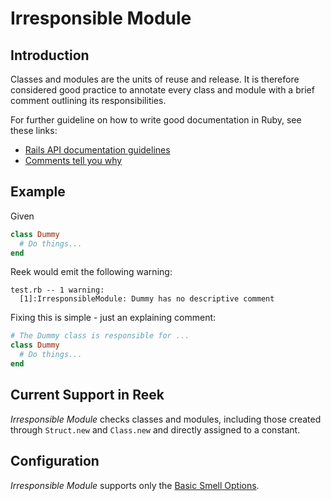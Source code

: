 # Irresponsible Module

## Introduction

Classes and modules are the units of reuse and release. It is therefore
considered good practice to annotate every class and module with a brief
comment outlining its responsibilities.

For further guideline on how to write good documentation in Ruby, see these
links:
- [Rails API documentation guidelines](http://edgeguides.rubyonrails.org/api_documentation_guidelines.html)
- [Comments tell you why](https://blog.codinghorror.com/code-tells-you-how-comments-tell-you-why/)

## Example

Given

```Ruby
class Dummy
  # Do things...
end
```

Reek would emit the following warning:

```
test.rb -- 1 warning:
  [1]:IrresponsibleModule: Dummy has no descriptive comment
```

Fixing this is simple - just an explaining comment:

```Ruby
# The Dummy class is responsible for ...
class Dummy
  # Do things...
end
```

## Current Support in Reek

_Irresponsible Module_ checks classes and modules, including those
created through `Struct.new` and `Class.new` and directly assigned to a constant.

## Configuration

_Irresponsible Module_ supports only the [Basic Smell Options](Basic-Smell-Options.md).
